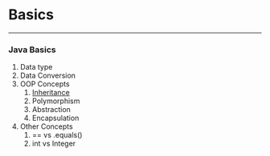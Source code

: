# Basics 
-------------
### Java Basics

1. Data type
2. Data Conversion
3. OOP Concepts
    1. [Inheritance](https://www.geeksforgeeks.org/inheritance-in-java/) 
    2. Polymorphism
    3. Abstraction
    4. Encapsulation
4. Other Concepts
    1. == vs .equals()
    2. int vs Integer
